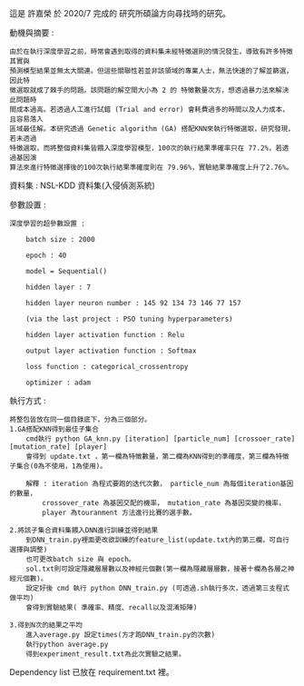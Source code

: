 這是 許嘉榮 於 2020/7 完成的 研究所碩論方向尋找時的研究。

動機與摘要 :

    由於在執行深度學習之前，時常會遇到取得的資料集未經特徵選則的情況發生，導致有許多特徵其實與
    預測模型結果並無太大關連。但這些關聯性若並非該領域的專業人士，無法快速的了解並篩選，因此特
    徵選取就成了棘手的問題。該問題的解空間大小為 2 的 特徵數量次方，想透過暴力法來解決此問題時
    間成本過高。若透過人工進行試錯 (Trial and error) 會耗費過多的時間以及人力成本，且容易落入
    區域最佳解。本研究透過 Genetic algorithm (GA) 搭配KNN來執行特徵選取，研究發現，若未透過
    特徵選取，而將整個資料集皆餵入深度學習模型，100次的執行結果準確率只在 77.2%，若透過基因演
    算法來進行特徵選擇後的100次執行結果準確度則在 79.96%，實驗結果準確度上升了2.76%。

資料集 : NSL-KDD 資料集(入侵偵測系統)

參數設置 : 

    深度學習的超參數設置 :

        batch size : 2000 

        epoch : 40

        model = Sequential()

        hidden layer : 7

        hidden layer neuron number : 145 92 134 73 146 77 157 

        (via the last project : PSO tuning hyperparameters)

        hidden layer activation function : Relu

        output layer activation function : Softmax

        loss function : categorical_crossentropy

        optimizer : adam 

執行方式 : 

    將整包皆放在同一個目錄底下，分為三個部分。
    1.GA搭配KNN得到最佳子集合
        cmd執行 python GA_knn.py [iteration] [particle_num] [crossoer_rate] [mutation_rate] [player]
        會得到 update.txt ，第一欄為特徵數量，第二欄為KNN得到的準確度，第三欄為特徵子集合(0為不使用，1為使用)。

        解釋 : iteration 為程式要跑的迭代次數， particle_num 為每個iteration基因的數量， 
            crossover_rate 為基因交配的機率， mutation_rate 為基因突變的機率， 
            player 為touranment 方法進行比賽的選手數。

    2.將該子集合資料集餵入DNN進行訓練並得到結果
        到DNN_train.py裡面更改欲訓練的feature_list(update.txt內的第三欄，可自行選擇與調整)
        也可更改batch size 與 epoch。
        sol.txt則可設定隱藏層層數以及神經元個數(第一欄為隱藏層層數，接著十欄為各層之神經元個數)。
        設定好後 cmd 執行 python DNN_train.py (可透過.sh執行多次，透過第三支程式做平均)
        會得到實驗結果( 準確率、精度、recall以及混淆矩陣)

    3.得到N次的結果之平均
        進入average.py 設定times(方才跑DNN_train.py的次數)
        執行python average.py 
        得到experiment_result.txt為此次實驗之結果。


Dependency list 已放在 requirement.txt 裡。
